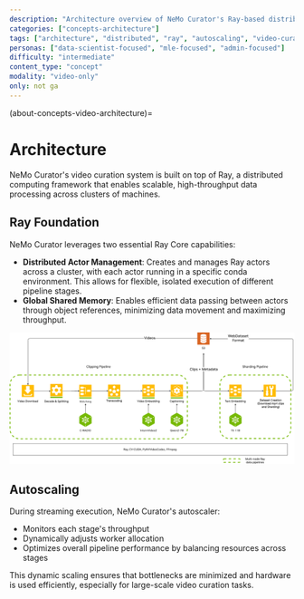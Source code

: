 ```yaml
---
description: "Architecture overview of NeMo Curator's Ray-based distributed video curation system with autoscaling"
categories: ["concepts-architecture"]
tags: ["architecture", "distributed", "ray", "autoscaling", "video-curation", "performance"]
personas: ["data-scientist-focused", "mle-focused", "admin-focused"]
difficulty: "intermediate"
content_type: "concept"
modality: "video-only"
only: not ga
---
```


(about-concepts-video-architecture)=
# Architecture

NeMo Curator's video curation system is built on top of Ray, a distributed computing framework that enables scalable, high-throughput data processing across clusters of machines.

## Ray Foundation

NeMo Curator leverages two essential Ray Core capabilities:

- **Distributed Actor Management**: Creates and manages Ray actors across a cluster, with each actor running in a specific conda environment. This allows for flexible, isolated execution of different pipeline stages.
- **Global Shared Memory**: Enables efficient data passing between actors through object references, minimizing data movement and maximizing throughput.

![Ray Architecture](./_images/stages-pipelines-diagram.png)

## Autoscaling

During streaming execution, NeMo Curator's autoscaler:

- Monitors each stage's throughput
- Dynamically adjusts worker allocation
- Optimizes overall pipeline performance by balancing resources across stages

This dynamic scaling ensures that bottlenecks are minimized and hardware is used efficiently, especially for large-scale video curation tasks. 